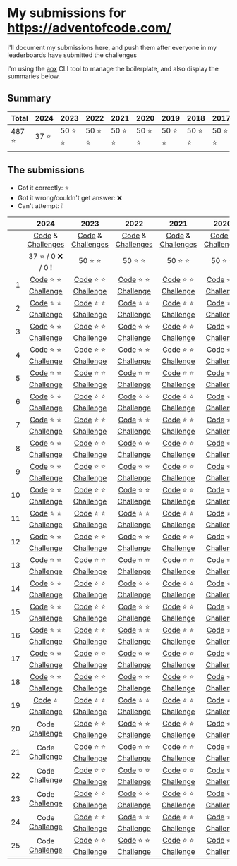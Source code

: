 # My submissions for https://adventofcode.com/

I'll document my submissions here, and push them after everyone in my 
leaderboards have submitted the challenges

I'm using the [aox] CLI tool to manage the boilerplate, and also display the
summaries below.

[aox]: https://github.com/costas-basdekis/aox

## Summary

[//]: # (event-summary-start)

| Total | 2024 | 2023 | 2022 | 2021 | 2020 | 2019 | 2018 | 2017 | 2016 | 2015 |
| --- | --- | --- | --- | --- | --- | --- | --- | --- | --- | --- |
| 487 :star: | 37 :star: | 50 :star: :star: | 50 :star: :star: | 50 :star: :star: | 50 :star: :star: | 50 :star: :star: | 50 :star: :star: | 50 :star: :star: | 50 :star: :star: | 50 :star: :star: |

[//]: # (event-summary-end)

## The submissions

* Got it correctly: :star:
* Got it wrong/couldn't get answer: :x:
* Can't attempt: :grey_exclamation:

[//]: # (submissions-start)

|       | 2024                                                 | 2023                                                 | 2022                                                 | 2021                                                 | 2020                                                 | 2019                                                 | 2018                                                 | 2017                                                 | 2016                                                 | 2015                                                 |
|  ---: | :---:                                                | :---:                                                | :---:                                                | :---:                                                | :---:                                                | :---:                                                | :---:                                                | :---:                                                | :---:                                                | :---:                                                |
|       | [Code][co-24]    &             [Challenges][ch-24]   | [Code][co-23]    &             [Challenges][ch-23]   | [Code][co-22]    &             [Challenges][ch-22]   | [Code][co-21]    &             [Challenges][ch-21]   | [Code][co-20]    &             [Challenges][ch-20]   | [Code][co-19]    &             [Challenges][ch-19]   | [Code][co-18]    &             [Challenges][ch-18]   | [Code][co-17]    &             [Challenges][ch-17]   | [Code][co-16]    &             [Challenges][ch-16]   | [Code][co-15]    &             [Challenges][ch-15]   |
|       | 37 :star: / 0 :x: / 0 :grey_exclamation:             | 50 :star: :star:                                     | 50 :star: :star:                                     | 50 :star: :star:                                     | 50 :star: :star:                                     | 50 :star: :star:                                     | 50 :star: :star:                                     | 50 :star: :star:                                     | 50 :star: :star:                                     | 50 :star: :star:                                     |
|  1    | [Code][co-24-01] :star: :star: [Challenge][ch-24-01] | [Code][co-23-01] :star: :star: [Challenge][ch-23-01] | [Code][co-22-01] :star: :star: [Challenge][ch-22-01] | [Code][co-21-01] :star: :star: [Challenge][ch-21-01] | [Code][co-20-01] :star: :star: [Challenge][ch-20-01] | [Code][co-19-01] :star: :star: [Challenge][ch-19-01] | [Code][co-18-01] :star: :star: [Challenge][ch-18-01] | [Code][co-17-01] :star: :star: [Challenge][ch-17-01] | [Code][co-16-01] :star: :star: [Challenge][ch-16-01] | [Code][co-15-01] :star: :star: [Challenge][ch-15-01] |
|  2    | [Code][co-24-02] :star: :star: [Challenge][ch-24-02] | [Code][co-23-02] :star: :star: [Challenge][ch-23-02] | [Code][co-22-02] :star: :star: [Challenge][ch-22-02] | [Code][co-21-02] :star: :star: [Challenge][ch-21-02] | [Code][co-20-02] :star: :star: [Challenge][ch-20-02] | [Code][co-19-02] :star: :star: [Challenge][ch-19-02] | [Code][co-18-02] :star: :star: [Challenge][ch-18-02] | [Code][co-17-02] :star: :star: [Challenge][ch-17-02] | [Code][co-16-02] :star: :star: [Challenge][ch-16-02] | [Code][co-15-02] :star: :star: [Challenge][ch-15-02] |
|  3    | [Code][co-24-03] :star: :star: [Challenge][ch-24-03] | [Code][co-23-03] :star: :star: [Challenge][ch-23-03] | [Code][co-22-03] :star: :star: [Challenge][ch-22-03] | [Code][co-21-03] :star: :star: [Challenge][ch-21-03] | [Code][co-20-03] :star: :star: [Challenge][ch-20-03] | [Code][co-19-03] :star: :star: [Challenge][ch-19-03] | [Code][co-18-03] :star: :star: [Challenge][ch-18-03] | [Code][co-17-03] :star: :star: [Challenge][ch-17-03] | [Code][co-16-03] :star: :star: [Challenge][ch-16-03] | [Code][co-15-03] :star: :star: [Challenge][ch-15-03] |
|  4    | [Code][co-24-04] :star: :star: [Challenge][ch-24-04] | [Code][co-23-04] :star: :star: [Challenge][ch-23-04] | [Code][co-22-04] :star: :star: [Challenge][ch-22-04] | [Code][co-21-04] :star: :star: [Challenge][ch-21-04] | [Code][co-20-04] :star: :star: [Challenge][ch-20-04] | [Code][co-19-04] :star: :star: [Challenge][ch-19-04] | [Code][co-18-04] :star: :star: [Challenge][ch-18-04] | [Code][co-17-04] :star: :star: [Challenge][ch-17-04] | [Code][co-16-04] :star: :star: [Challenge][ch-16-04] | [Code][co-15-04] :star: :star: [Challenge][ch-15-04] |
|  5    | [Code][co-24-05] :star: :star: [Challenge][ch-24-05] | [Code][co-23-05] :star: :star: [Challenge][ch-23-05] | [Code][co-22-05] :star: :star: [Challenge][ch-22-05] | [Code][co-21-05] :star: :star: [Challenge][ch-21-05] | [Code][co-20-05] :star: :star: [Challenge][ch-20-05] | [Code][co-19-05] :star: :star: [Challenge][ch-19-05] | [Code][co-18-05] :star: :star: [Challenge][ch-18-05] | [Code][co-17-05] :star: :star: [Challenge][ch-17-05] | [Code][co-16-05] :star: :star: [Challenge][ch-16-05] | [Code][co-15-05] :star: :star: [Challenge][ch-15-05] |
|  6    | [Code][co-24-06] :star: :star: [Challenge][ch-24-06] | [Code][co-23-06] :star: :star: [Challenge][ch-23-06] | [Code][co-22-06] :star: :star: [Challenge][ch-22-06] | [Code][co-21-06] :star: :star: [Challenge][ch-21-06] | [Code][co-20-06] :star: :star: [Challenge][ch-20-06] | [Code][co-19-06] :star: :star: [Challenge][ch-19-06] | [Code][co-18-06] :star: :star: [Challenge][ch-18-06] | [Code][co-17-06] :star: :star: [Challenge][ch-17-06] | [Code][co-16-06] :star: :star: [Challenge][ch-16-06] | [Code][co-15-06] :star: :star: [Challenge][ch-15-06] |
|  7    | [Code][co-24-07] :star: :star: [Challenge][ch-24-07] | [Code][co-23-07] :star: :star: [Challenge][ch-23-07] | [Code][co-22-07] :star: :star: [Challenge][ch-22-07] | [Code][co-21-07] :star: :star: [Challenge][ch-21-07] | [Code][co-20-07] :star: :star: [Challenge][ch-20-07] | [Code][co-19-07] :star: :star: [Challenge][ch-19-07] | [Code][co-18-07] :star: :star: [Challenge][ch-18-07] | [Code][co-17-07] :star: :star: [Challenge][ch-17-07] | [Code][co-16-07] :star: :star: [Challenge][ch-16-07] | [Code][co-15-07] :star: :star: [Challenge][ch-15-07] |
|  8    | [Code][co-24-08] :star: :star: [Challenge][ch-24-08] | [Code][co-23-08] :star: :star: [Challenge][ch-23-08] | [Code][co-22-08] :star: :star: [Challenge][ch-22-08] | [Code][co-21-08] :star: :star: [Challenge][ch-21-08] | [Code][co-20-08] :star: :star: [Challenge][ch-20-08] | [Code][co-19-08] :star: :star: [Challenge][ch-19-08] | [Code][co-18-08] :star: :star: [Challenge][ch-18-08] | [Code][co-17-08] :star: :star: [Challenge][ch-17-08] | [Code][co-16-08] :star: :star: [Challenge][ch-16-08] | [Code][co-15-08] :star: :star: [Challenge][ch-15-08] |
|  9    | [Code][co-24-09] :star: :star: [Challenge][ch-24-09] | [Code][co-23-09] :star: :star: [Challenge][ch-23-09] | [Code][co-22-09] :star: :star: [Challenge][ch-22-09] | [Code][co-21-09] :star: :star: [Challenge][ch-21-09] | [Code][co-20-09] :star: :star: [Challenge][ch-20-09] | [Code][co-19-09] :star: :star: [Challenge][ch-19-09] | [Code][co-18-09] :star: :star: [Challenge][ch-18-09] | [Code][co-17-09] :star: :star: [Challenge][ch-17-09] | [Code][co-16-09] :star: :star: [Challenge][ch-16-09] | [Code][co-15-09] :star: :star: [Challenge][ch-15-09] |
| 10    | [Code][co-24-10] :star: :star: [Challenge][ch-24-10] | [Code][co-23-10] :star: :star: [Challenge][ch-23-10] | [Code][co-22-10] :star: :star: [Challenge][ch-22-10] | [Code][co-21-10] :star: :star: [Challenge][ch-21-10] | [Code][co-20-10] :star: :star: [Challenge][ch-20-10] | [Code][co-19-10] :star: :star: [Challenge][ch-19-10] | [Code][co-18-10] :star: :star: [Challenge][ch-18-10] | [Code][co-17-10] :star: :star: [Challenge][ch-17-10] | [Code][co-16-10] :star: :star: [Challenge][ch-16-10] | [Code][co-15-10] :star: :star: [Challenge][ch-15-10] |
| 11    | [Code][co-24-11] :star: :star: [Challenge][ch-24-11] | [Code][co-23-11] :star: :star: [Challenge][ch-23-11] | [Code][co-22-11] :star: :star: [Challenge][ch-22-11] | [Code][co-21-11] :star: :star: [Challenge][ch-21-11] | [Code][co-20-11] :star: :star: [Challenge][ch-20-11] | [Code][co-19-11] :star: :star: [Challenge][ch-19-11] | [Code][co-18-11] :star: :star: [Challenge][ch-18-11] | [Code][co-17-11] :star: :star: [Challenge][ch-17-11] | [Code][co-16-11] :star: :star: [Challenge][ch-16-11] | [Code][co-15-11] :star: :star: [Challenge][ch-15-11] |
| 12    | [Code][co-24-12] :star: :star: [Challenge][ch-24-12] | [Code][co-23-12] :star: :star: [Challenge][ch-23-12] | [Code][co-22-12] :star: :star: [Challenge][ch-22-12] | [Code][co-21-12] :star: :star: [Challenge][ch-21-12] | [Code][co-20-12] :star: :star: [Challenge][ch-20-12] | [Code][co-19-12] :star: :star: [Challenge][ch-19-12] | [Code][co-18-12] :star: :star: [Challenge][ch-18-12] | [Code][co-17-12] :star: :star: [Challenge][ch-17-12] | [Code][co-16-12] :star: :star: [Challenge][ch-16-12] | [Code][co-15-12] :star: :star: [Challenge][ch-15-12] |
| 13    | [Code][co-24-13] :star: :star: [Challenge][ch-24-13] | [Code][co-23-13] :star: :star: [Challenge][ch-23-13] | [Code][co-22-13] :star: :star: [Challenge][ch-22-13] | [Code][co-21-13] :star: :star: [Challenge][ch-21-13] | [Code][co-20-13] :star: :star: [Challenge][ch-20-13] | [Code][co-19-13] :star: :star: [Challenge][ch-19-13] | [Code][co-18-13] :star: :star: [Challenge][ch-18-13] | [Code][co-17-13] :star: :star: [Challenge][ch-17-13] | [Code][co-16-13] :star: :star: [Challenge][ch-16-13] | [Code][co-15-13] :star: :star: [Challenge][ch-15-13] |
| 14    | [Code][co-24-14] :star: :star: [Challenge][ch-24-14] | [Code][co-23-14] :star: :star: [Challenge][ch-23-14] | [Code][co-22-14] :star: :star: [Challenge][ch-22-14] | [Code][co-21-14] :star: :star: [Challenge][ch-21-14] | [Code][co-20-14] :star: :star: [Challenge][ch-20-14] | [Code][co-19-14] :star: :star: [Challenge][ch-19-14] | [Code][co-18-14] :star: :star: [Challenge][ch-18-14] | [Code][co-17-14] :star: :star: [Challenge][ch-17-14] | [Code][co-16-14] :star: :star: [Challenge][ch-16-14] | [Code][co-15-14] :star: :star: [Challenge][ch-15-14] |
| 15    | [Code][co-24-15] :star: :star: [Challenge][ch-24-15] | [Code][co-23-15] :star: :star: [Challenge][ch-23-15] | [Code][co-22-15] :star: :star: [Challenge][ch-22-15] | [Code][co-21-15] :star: :star: [Challenge][ch-21-15] | [Code][co-20-15] :star: :star: [Challenge][ch-20-15] | [Code][co-19-15] :star: :star: [Challenge][ch-19-15] | [Code][co-18-15] :star: :star: [Challenge][ch-18-15] | [Code][co-17-15] :star: :star: [Challenge][ch-17-15] | [Code][co-16-15] :star: :star: [Challenge][ch-16-15] | [Code][co-15-15] :star: :star: [Challenge][ch-15-15] |
| 16    | [Code][co-24-16] :star: :star: [Challenge][ch-24-16] | [Code][co-23-16] :star: :star: [Challenge][ch-23-16] | [Code][co-22-16] :star: :star: [Challenge][ch-22-16] | [Code][co-21-16] :star: :star: [Challenge][ch-21-16] | [Code][co-20-16] :star: :star: [Challenge][ch-20-16] | [Code][co-19-16] :star: :star: [Challenge][ch-19-16] | [Code][co-18-16] :star: :star: [Challenge][ch-18-16] | [Code][co-17-16] :star: :star: [Challenge][ch-17-16] | [Code][co-16-16] :star: :star: [Challenge][ch-16-16] | [Code][co-15-16] :star: :star: [Challenge][ch-15-16] |
| 17    | [Code][co-24-17] :star: :star: [Challenge][ch-24-17] | [Code][co-23-17] :star: :star: [Challenge][ch-23-17] | [Code][co-22-17] :star: :star: [Challenge][ch-22-17] | [Code][co-21-17] :star: :star: [Challenge][ch-21-17] | [Code][co-20-17] :star: :star: [Challenge][ch-20-17] | [Code][co-19-17] :star: :star: [Challenge][ch-19-17] | [Code][co-18-17] :star: :star: [Challenge][ch-18-17] | [Code][co-17-17] :star: :star: [Challenge][ch-17-17] | [Code][co-16-17] :star: :star: [Challenge][ch-16-17] | [Code][co-15-17] :star: :star: [Challenge][ch-15-17] |
| 18    | [Code][co-24-18] :star: :star: [Challenge][ch-24-18] | [Code][co-23-18] :star: :star: [Challenge][ch-23-18] | [Code][co-22-18] :star: :star: [Challenge][ch-22-18] | [Code][co-21-18] :star: :star: [Challenge][ch-21-18] | [Code][co-20-18] :star: :star: [Challenge][ch-20-18] | [Code][co-19-18] :star: :star: [Challenge][ch-19-18] | [Code][co-18-18] :star: :star: [Challenge][ch-18-18] | [Code][co-17-18] :star: :star: [Challenge][ch-17-18] | [Code][co-16-18] :star: :star: [Challenge][ch-16-18] | [Code][co-15-18] :star: :star: [Challenge][ch-15-18] |
| 19    | [Code][co-24-19] :star:        [Challenge][ch-24-19] | [Code][co-23-19] :star: :star: [Challenge][ch-23-19] | [Code][co-22-19] :star: :star: [Challenge][ch-22-19] | [Code][co-21-19] :star: :star: [Challenge][ch-21-19] | [Code][co-20-19] :star: :star: [Challenge][ch-20-19] | [Code][co-19-19] :star: :star: [Challenge][ch-19-19] | [Code][co-18-19] :star: :star: [Challenge][ch-18-19] | [Code][co-17-19] :star: :star: [Challenge][ch-17-19] | [Code][co-16-19] :star: :star: [Challenge][ch-16-19] | [Code][co-15-19] :star: :star: [Challenge][ch-15-19] |
| 20    | Code                           [Challenge][ch-24-20] | [Code][co-23-20] :star: :star: [Challenge][ch-23-20] | [Code][co-22-20] :star: :star: [Challenge][ch-22-20] | [Code][co-21-20] :star: :star: [Challenge][ch-21-20] | [Code][co-20-20] :star: :star: [Challenge][ch-20-20] | [Code][co-19-20] :star: :star: [Challenge][ch-19-20] | [Code][co-18-20] :star: :star: [Challenge][ch-18-20] | [Code][co-17-20] :star: :star: [Challenge][ch-17-20] | [Code][co-16-20] :star: :star: [Challenge][ch-16-20] | [Code][co-15-20] :star: :star: [Challenge][ch-15-20] |
| 21    | Code                           [Challenge][ch-24-21] | [Code][co-23-21] :star: :star: [Challenge][ch-23-21] | [Code][co-22-21] :star: :star: [Challenge][ch-22-21] | [Code][co-21-21] :star: :star: [Challenge][ch-21-21] | [Code][co-20-21] :star: :star: [Challenge][ch-20-21] | [Code][co-19-21] :star: :star: [Challenge][ch-19-21] | [Code][co-18-21] :star: :star: [Challenge][ch-18-21] | [Code][co-17-21] :star: :star: [Challenge][ch-17-21] | [Code][co-16-21] :star: :star: [Challenge][ch-16-21] | [Code][co-15-21] :star: :star: [Challenge][ch-15-21] |
| 22    | Code                           [Challenge][ch-24-22] | [Code][co-23-22] :star: :star: [Challenge][ch-23-22] | [Code][co-22-22] :star: :star: [Challenge][ch-22-22] | [Code][co-21-22] :star: :star: [Challenge][ch-21-22] | [Code][co-20-22] :star: :star: [Challenge][ch-20-22] | [Code][co-19-22] :star: :star: [Challenge][ch-19-22] | [Code][co-18-22] :star: :star: [Challenge][ch-18-22] | [Code][co-17-22] :star: :star: [Challenge][ch-17-22] | [Code][co-16-22] :star: :star: [Challenge][ch-16-22] | [Code][co-15-22] :star: :star: [Challenge][ch-15-22] |
| 23    | Code                           [Challenge][ch-24-23] | [Code][co-23-23] :star: :star: [Challenge][ch-23-23] | [Code][co-22-23] :star: :star: [Challenge][ch-22-23] | [Code][co-21-23] :star: :star: [Challenge][ch-21-23] | [Code][co-20-23] :star: :star: [Challenge][ch-20-23] | [Code][co-19-23] :star: :star: [Challenge][ch-19-23] | [Code][co-18-23] :star: :star: [Challenge][ch-18-23] | [Code][co-17-23] :star: :star: [Challenge][ch-17-23] | [Code][co-16-23] :star: :star: [Challenge][ch-16-23] | [Code][co-15-23] :star: :star: [Challenge][ch-15-23] |
| 24    | Code                           [Challenge][ch-24-24] | [Code][co-23-24] :star: :star: [Challenge][ch-23-24] | [Code][co-22-24] :star: :star: [Challenge][ch-22-24] | [Code][co-21-24] :star: :star: [Challenge][ch-21-24] | [Code][co-20-24] :star: :star: [Challenge][ch-20-24] | [Code][co-19-24] :star: :star: [Challenge][ch-19-24] | [Code][co-18-24] :star: :star: [Challenge][ch-18-24] | [Code][co-17-24] :star: :star: [Challenge][ch-17-24] | [Code][co-16-24] :star: :star: [Challenge][ch-16-24] | [Code][co-15-24] :star: :star: [Challenge][ch-15-24] |
| 25    | Code                           [Challenge][ch-24-25] | [Code][co-23-25] :star: :star: [Challenge][ch-23-25] | [Code][co-22-25] :star: :star: [Challenge][ch-22-25] | [Code][co-21-25] :star: :star: [Challenge][ch-21-25] | [Code][co-20-25] :star: :star: [Challenge][ch-20-25] | [Code][co-19-25] :star: :star: [Challenge][ch-19-25] | [Code][co-18-25] :star: :star: [Challenge][ch-18-25] | [Code][co-17-25] :star: :star: [Challenge][ch-17-25] | [Code][co-16-25] :star: :star: [Challenge][ch-16-25] | [Code][co-15-25] :star: :star: [Challenge][ch-15-25] |

[ch-24]: https://adventofcode.com/2024
[co-24]: year_2024
[ch-24-01]: https://adventofcode.com/2024/day/1
[co-24-01]: year_2024/day_01
[ch-24-02]: https://adventofcode.com/2024/day/2
[co-24-02]: year_2024/day_02
[ch-24-03]: https://adventofcode.com/2024/day/3
[co-24-03]: year_2024/day_03
[ch-24-04]: https://adventofcode.com/2024/day/4
[co-24-04]: year_2024/day_04
[ch-24-05]: https://adventofcode.com/2024/day/5
[co-24-05]: year_2024/day_05
[ch-24-06]: https://adventofcode.com/2024/day/6
[co-24-06]: year_2024/day_06
[ch-24-07]: https://adventofcode.com/2024/day/7
[co-24-07]: year_2024/day_07
[ch-24-08]: https://adventofcode.com/2024/day/8
[co-24-08]: year_2024/day_08
[ch-24-09]: https://adventofcode.com/2024/day/9
[co-24-09]: year_2024/day_09
[ch-24-10]: https://adventofcode.com/2024/day/10
[co-24-10]: year_2024/day_10
[ch-24-11]: https://adventofcode.com/2024/day/11
[co-24-11]: year_2024/day_11
[ch-24-12]: https://adventofcode.com/2024/day/12
[co-24-12]: year_2024/day_12
[ch-24-13]: https://adventofcode.com/2024/day/13
[co-24-13]: year_2024/day_13
[ch-24-14]: https://adventofcode.com/2024/day/14
[co-24-14]: year_2024/day_14
[ch-24-15]: https://adventofcode.com/2024/day/15
[co-24-15]: year_2024/day_15
[ch-24-16]: https://adventofcode.com/2024/day/16
[co-24-16]: year_2024/day_16
[ch-24-17]: https://adventofcode.com/2024/day/17
[co-24-17]: year_2024/day_17
[ch-24-18]: https://adventofcode.com/2024/day/18
[co-24-18]: year_2024/day_18
[ch-24-19]: https://adventofcode.com/2024/day/19
[co-24-19]: year_2024/day_19
[ch-24-20]: https://adventofcode.com/2024/day/20
[co-24-20]: year_2024/day_20
[ch-24-21]: https://adventofcode.com/2024/day/21
[co-24-21]: year_2024/day_21
[ch-24-22]: https://adventofcode.com/2024/day/22
[co-24-22]: year_2024/day_22
[ch-24-23]: https://adventofcode.com/2024/day/23
[co-24-23]: year_2024/day_23
[ch-24-24]: https://adventofcode.com/2024/day/24
[co-24-24]: year_2024/day_24
[ch-24-25]: https://adventofcode.com/2024/day/25
[co-24-25]: year_2024/day_25

[ch-23]: https://adventofcode.com/2023
[co-23]: year_2023
[ch-23-01]: https://adventofcode.com/2023/day/1
[co-23-01]: year_2023/day_01
[ch-23-02]: https://adventofcode.com/2023/day/2
[co-23-02]: year_2023/day_02
[ch-23-03]: https://adventofcode.com/2023/day/3
[co-23-03]: year_2023/day_03
[ch-23-04]: https://adventofcode.com/2023/day/4
[co-23-04]: year_2023/day_04
[ch-23-05]: https://adventofcode.com/2023/day/5
[co-23-05]: year_2023/day_05
[ch-23-06]: https://adventofcode.com/2023/day/6
[co-23-06]: year_2023/day_06
[ch-23-07]: https://adventofcode.com/2023/day/7
[co-23-07]: year_2023/day_07
[ch-23-08]: https://adventofcode.com/2023/day/8
[co-23-08]: year_2023/day_08
[ch-23-09]: https://adventofcode.com/2023/day/9
[co-23-09]: year_2023/day_09
[ch-23-10]: https://adventofcode.com/2023/day/10
[co-23-10]: year_2023/day_10
[ch-23-11]: https://adventofcode.com/2023/day/11
[co-23-11]: year_2023/day_11
[ch-23-12]: https://adventofcode.com/2023/day/12
[co-23-12]: year_2023/day_12
[ch-23-13]: https://adventofcode.com/2023/day/13
[co-23-13]: year_2023/day_13
[ch-23-14]: https://adventofcode.com/2023/day/14
[co-23-14]: year_2023/day_14
[ch-23-15]: https://adventofcode.com/2023/day/15
[co-23-15]: year_2023/day_15
[ch-23-16]: https://adventofcode.com/2023/day/16
[co-23-16]: year_2023/day_16
[ch-23-17]: https://adventofcode.com/2023/day/17
[co-23-17]: year_2023/day_17
[ch-23-18]: https://adventofcode.com/2023/day/18
[co-23-18]: year_2023/day_18
[ch-23-19]: https://adventofcode.com/2023/day/19
[co-23-19]: year_2023/day_19
[ch-23-20]: https://adventofcode.com/2023/day/20
[co-23-20]: year_2023/day_20
[ch-23-21]: https://adventofcode.com/2023/day/21
[co-23-21]: year_2023/day_21
[ch-23-22]: https://adventofcode.com/2023/day/22
[co-23-22]: year_2023/day_22
[ch-23-23]: https://adventofcode.com/2023/day/23
[co-23-23]: year_2023/day_23
[ch-23-24]: https://adventofcode.com/2023/day/24
[co-23-24]: year_2023/day_24
[ch-23-25]: https://adventofcode.com/2023/day/25
[co-23-25]: year_2023/day_25

[ch-22]: https://adventofcode.com/2022
[co-22]: year_2022
[ch-22-01]: https://adventofcode.com/2022/day/1
[co-22-01]: year_2022/day_01
[ch-22-02]: https://adventofcode.com/2022/day/2
[co-22-02]: year_2022/day_02
[ch-22-03]: https://adventofcode.com/2022/day/3
[co-22-03]: year_2022/day_03
[ch-22-04]: https://adventofcode.com/2022/day/4
[co-22-04]: year_2022/day_04
[ch-22-05]: https://adventofcode.com/2022/day/5
[co-22-05]: year_2022/day_05
[ch-22-06]: https://adventofcode.com/2022/day/6
[co-22-06]: year_2022/day_06
[ch-22-07]: https://adventofcode.com/2022/day/7
[co-22-07]: year_2022/day_07
[ch-22-08]: https://adventofcode.com/2022/day/8
[co-22-08]: year_2022/day_08
[ch-22-09]: https://adventofcode.com/2022/day/9
[co-22-09]: year_2022/day_09
[ch-22-10]: https://adventofcode.com/2022/day/10
[co-22-10]: year_2022/day_10
[ch-22-11]: https://adventofcode.com/2022/day/11
[co-22-11]: year_2022/day_11
[ch-22-12]: https://adventofcode.com/2022/day/12
[co-22-12]: year_2022/day_12
[ch-22-13]: https://adventofcode.com/2022/day/13
[co-22-13]: year_2022/day_13
[ch-22-14]: https://adventofcode.com/2022/day/14
[co-22-14]: year_2022/day_14
[ch-22-15]: https://adventofcode.com/2022/day/15
[co-22-15]: year_2022/day_15
[ch-22-16]: https://adventofcode.com/2022/day/16
[co-22-16]: year_2022/day_16
[ch-22-17]: https://adventofcode.com/2022/day/17
[co-22-17]: year_2022/day_17
[ch-22-18]: https://adventofcode.com/2022/day/18
[co-22-18]: year_2022/day_18
[ch-22-19]: https://adventofcode.com/2022/day/19
[co-22-19]: year_2022/day_19
[ch-22-20]: https://adventofcode.com/2022/day/20
[co-22-20]: year_2022/day_20
[ch-22-21]: https://adventofcode.com/2022/day/21
[co-22-21]: year_2022/day_21
[ch-22-22]: https://adventofcode.com/2022/day/22
[co-22-22]: year_2022/day_22
[ch-22-23]: https://adventofcode.com/2022/day/23
[co-22-23]: year_2022/day_23
[ch-22-24]: https://adventofcode.com/2022/day/24
[co-22-24]: year_2022/day_24
[ch-22-25]: https://adventofcode.com/2022/day/25
[co-22-25]: year_2022/day_25

[ch-21]: https://adventofcode.com/2021
[co-21]: year_2021
[ch-21-01]: https://adventofcode.com/2021/day/1
[co-21-01]: year_2021/day_01
[ch-21-02]: https://adventofcode.com/2021/day/2
[co-21-02]: year_2021/day_02
[ch-21-03]: https://adventofcode.com/2021/day/3
[co-21-03]: year_2021/day_03
[ch-21-04]: https://adventofcode.com/2021/day/4
[co-21-04]: year_2021/day_04
[ch-21-05]: https://adventofcode.com/2021/day/5
[co-21-05]: year_2021/day_05
[ch-21-06]: https://adventofcode.com/2021/day/6
[co-21-06]: year_2021/day_06
[ch-21-07]: https://adventofcode.com/2021/day/7
[co-21-07]: year_2021/day_07
[ch-21-08]: https://adventofcode.com/2021/day/8
[co-21-08]: year_2021/day_08
[ch-21-09]: https://adventofcode.com/2021/day/9
[co-21-09]: year_2021/day_09
[ch-21-10]: https://adventofcode.com/2021/day/10
[co-21-10]: year_2021/day_10
[ch-21-11]: https://adventofcode.com/2021/day/11
[co-21-11]: year_2021/day_11
[ch-21-12]: https://adventofcode.com/2021/day/12
[co-21-12]: year_2021/day_12
[ch-21-13]: https://adventofcode.com/2021/day/13
[co-21-13]: year_2021/day_13
[ch-21-14]: https://adventofcode.com/2021/day/14
[co-21-14]: year_2021/day_14
[ch-21-15]: https://adventofcode.com/2021/day/15
[co-21-15]: year_2021/day_15
[ch-21-16]: https://adventofcode.com/2021/day/16
[co-21-16]: year_2021/day_16
[ch-21-17]: https://adventofcode.com/2021/day/17
[co-21-17]: year_2021/day_17
[ch-21-18]: https://adventofcode.com/2021/day/18
[co-21-18]: year_2021/day_18
[ch-21-19]: https://adventofcode.com/2021/day/19
[co-21-19]: year_2021/day_19
[ch-21-20]: https://adventofcode.com/2021/day/20
[co-21-20]: year_2021/day_20
[ch-21-21]: https://adventofcode.com/2021/day/21
[co-21-21]: year_2021/day_21
[ch-21-22]: https://adventofcode.com/2021/day/22
[co-21-22]: year_2021/day_22
[ch-21-23]: https://adventofcode.com/2021/day/23
[co-21-23]: year_2021/day_23
[ch-21-24]: https://adventofcode.com/2021/day/24
[co-21-24]: year_2021/day_24
[ch-21-25]: https://adventofcode.com/2021/day/25
[co-21-25]: year_2021/day_25

[ch-20]: https://adventofcode.com/2020
[co-20]: year_2020
[ch-20-01]: https://adventofcode.com/2020/day/1
[co-20-01]: year_2020/day_01
[ch-20-02]: https://adventofcode.com/2020/day/2
[co-20-02]: year_2020/day_02
[ch-20-03]: https://adventofcode.com/2020/day/3
[co-20-03]: year_2020/day_03
[ch-20-04]: https://adventofcode.com/2020/day/4
[co-20-04]: year_2020/day_04
[ch-20-05]: https://adventofcode.com/2020/day/5
[co-20-05]: year_2020/day_05
[ch-20-06]: https://adventofcode.com/2020/day/6
[co-20-06]: year_2020/day_06
[ch-20-07]: https://adventofcode.com/2020/day/7
[co-20-07]: year_2020/day_07
[ch-20-08]: https://adventofcode.com/2020/day/8
[co-20-08]: year_2020/day_08
[ch-20-09]: https://adventofcode.com/2020/day/9
[co-20-09]: year_2020/day_09
[ch-20-10]: https://adventofcode.com/2020/day/10
[co-20-10]: year_2020/day_10
[ch-20-11]: https://adventofcode.com/2020/day/11
[co-20-11]: year_2020/day_11
[ch-20-12]: https://adventofcode.com/2020/day/12
[co-20-12]: year_2020/day_12
[ch-20-13]: https://adventofcode.com/2020/day/13
[co-20-13]: year_2020/day_13
[ch-20-14]: https://adventofcode.com/2020/day/14
[co-20-14]: year_2020/day_14
[ch-20-15]: https://adventofcode.com/2020/day/15
[co-20-15]: year_2020/day_15
[ch-20-16]: https://adventofcode.com/2020/day/16
[co-20-16]: year_2020/day_16
[ch-20-17]: https://adventofcode.com/2020/day/17
[co-20-17]: year_2020/day_17
[ch-20-18]: https://adventofcode.com/2020/day/18
[co-20-18]: year_2020/day_18
[ch-20-19]: https://adventofcode.com/2020/day/19
[co-20-19]: year_2020/day_19
[ch-20-20]: https://adventofcode.com/2020/day/20
[co-20-20]: year_2020/day_20
[ch-20-21]: https://adventofcode.com/2020/day/21
[co-20-21]: year_2020/day_21
[ch-20-22]: https://adventofcode.com/2020/day/22
[co-20-22]: year_2020/day_22
[ch-20-23]: https://adventofcode.com/2020/day/23
[co-20-23]: year_2020/day_23
[ch-20-24]: https://adventofcode.com/2020/day/24
[co-20-24]: year_2020/day_24
[ch-20-25]: https://adventofcode.com/2020/day/25
[co-20-25]: year_2020/day_25

[ch-19]: https://adventofcode.com/2019
[co-19]: year_2019
[ch-19-01]: https://adventofcode.com/2019/day/1
[co-19-01]: year_2019/day_01
[ch-19-02]: https://adventofcode.com/2019/day/2
[co-19-02]: year_2019/day_02
[ch-19-03]: https://adventofcode.com/2019/day/3
[co-19-03]: year_2019/day_03
[ch-19-04]: https://adventofcode.com/2019/day/4
[co-19-04]: year_2019/day_04
[ch-19-05]: https://adventofcode.com/2019/day/5
[co-19-05]: year_2019/day_05
[ch-19-06]: https://adventofcode.com/2019/day/6
[co-19-06]: year_2019/day_06
[ch-19-07]: https://adventofcode.com/2019/day/7
[co-19-07]: year_2019/day_07
[ch-19-08]: https://adventofcode.com/2019/day/8
[co-19-08]: year_2019/day_08
[ch-19-09]: https://adventofcode.com/2019/day/9
[co-19-09]: year_2019/day_09
[ch-19-10]: https://adventofcode.com/2019/day/10
[co-19-10]: year_2019/day_10
[ch-19-11]: https://adventofcode.com/2019/day/11
[co-19-11]: year_2019/day_11
[ch-19-12]: https://adventofcode.com/2019/day/12
[co-19-12]: year_2019/day_12
[ch-19-13]: https://adventofcode.com/2019/day/13
[co-19-13]: year_2019/day_13
[ch-19-14]: https://adventofcode.com/2019/day/14
[co-19-14]: year_2019/day_14
[ch-19-15]: https://adventofcode.com/2019/day/15
[co-19-15]: year_2019/day_15
[ch-19-16]: https://adventofcode.com/2019/day/16
[co-19-16]: year_2019/day_16
[ch-19-17]: https://adventofcode.com/2019/day/17
[co-19-17]: year_2019/day_17
[ch-19-18]: https://adventofcode.com/2019/day/18
[co-19-18]: year_2019/day_18
[ch-19-19]: https://adventofcode.com/2019/day/19
[co-19-19]: year_2019/day_19
[ch-19-20]: https://adventofcode.com/2019/day/20
[co-19-20]: year_2019/day_20
[ch-19-21]: https://adventofcode.com/2019/day/21
[co-19-21]: year_2019/day_21
[ch-19-22]: https://adventofcode.com/2019/day/22
[co-19-22]: year_2019/day_22
[ch-19-23]: https://adventofcode.com/2019/day/23
[co-19-23]: year_2019/day_23
[ch-19-24]: https://adventofcode.com/2019/day/24
[co-19-24]: year_2019/day_24
[ch-19-25]: https://adventofcode.com/2019/day/25
[co-19-25]: year_2019/day_25

[ch-18]: https://adventofcode.com/2018
[co-18]: year_2018
[ch-18-01]: https://adventofcode.com/2018/day/1
[co-18-01]: year_2018/day_01
[ch-18-02]: https://adventofcode.com/2018/day/2
[co-18-02]: year_2018/day_02
[ch-18-03]: https://adventofcode.com/2018/day/3
[co-18-03]: year_2018/day_03
[ch-18-04]: https://adventofcode.com/2018/day/4
[co-18-04]: year_2018/day_04
[ch-18-05]: https://adventofcode.com/2018/day/5
[co-18-05]: year_2018/day_05
[ch-18-06]: https://adventofcode.com/2018/day/6
[co-18-06]: year_2018/day_06
[ch-18-07]: https://adventofcode.com/2018/day/7
[co-18-07]: year_2018/day_07
[ch-18-08]: https://adventofcode.com/2018/day/8
[co-18-08]: year_2018/day_08
[ch-18-09]: https://adventofcode.com/2018/day/9
[co-18-09]: year_2018/day_09
[ch-18-10]: https://adventofcode.com/2018/day/10
[co-18-10]: year_2018/day_10
[ch-18-11]: https://adventofcode.com/2018/day/11
[co-18-11]: year_2018/day_11
[ch-18-12]: https://adventofcode.com/2018/day/12
[co-18-12]: year_2018/day_12
[ch-18-13]: https://adventofcode.com/2018/day/13
[co-18-13]: year_2018/day_13
[ch-18-14]: https://adventofcode.com/2018/day/14
[co-18-14]: year_2018/day_14
[ch-18-15]: https://adventofcode.com/2018/day/15
[co-18-15]: year_2018/day_15
[ch-18-16]: https://adventofcode.com/2018/day/16
[co-18-16]: year_2018/day_16
[ch-18-17]: https://adventofcode.com/2018/day/17
[co-18-17]: year_2018/day_17
[ch-18-18]: https://adventofcode.com/2018/day/18
[co-18-18]: year_2018/day_18
[ch-18-19]: https://adventofcode.com/2018/day/19
[co-18-19]: year_2018/day_19
[ch-18-20]: https://adventofcode.com/2018/day/20
[co-18-20]: year_2018/day_20
[ch-18-21]: https://adventofcode.com/2018/day/21
[co-18-21]: year_2018/day_21
[ch-18-22]: https://adventofcode.com/2018/day/22
[co-18-22]: year_2018/day_22
[ch-18-23]: https://adventofcode.com/2018/day/23
[co-18-23]: year_2018/day_23
[ch-18-24]: https://adventofcode.com/2018/day/24
[co-18-24]: year_2018/day_24
[ch-18-25]: https://adventofcode.com/2018/day/25
[co-18-25]: year_2018/day_25

[ch-17]: https://adventofcode.com/2017
[co-17]: year_2017
[ch-17-01]: https://adventofcode.com/2017/day/1
[co-17-01]: year_2017/day_01
[ch-17-02]: https://adventofcode.com/2017/day/2
[co-17-02]: year_2017/day_02
[ch-17-03]: https://adventofcode.com/2017/day/3
[co-17-03]: year_2017/day_03
[ch-17-04]: https://adventofcode.com/2017/day/4
[co-17-04]: year_2017/day_04
[ch-17-05]: https://adventofcode.com/2017/day/5
[co-17-05]: year_2017/day_05
[ch-17-06]: https://adventofcode.com/2017/day/6
[co-17-06]: year_2017/day_06
[ch-17-07]: https://adventofcode.com/2017/day/7
[co-17-07]: year_2017/day_07
[ch-17-08]: https://adventofcode.com/2017/day/8
[co-17-08]: year_2017/day_08
[ch-17-09]: https://adventofcode.com/2017/day/9
[co-17-09]: year_2017/day_09
[ch-17-10]: https://adventofcode.com/2017/day/10
[co-17-10]: year_2017/day_10
[ch-17-11]: https://adventofcode.com/2017/day/11
[co-17-11]: year_2017/day_11
[ch-17-12]: https://adventofcode.com/2017/day/12
[co-17-12]: year_2017/day_12
[ch-17-13]: https://adventofcode.com/2017/day/13
[co-17-13]: year_2017/day_13
[ch-17-14]: https://adventofcode.com/2017/day/14
[co-17-14]: year_2017/day_14
[ch-17-15]: https://adventofcode.com/2017/day/15
[co-17-15]: year_2017/day_15
[ch-17-16]: https://adventofcode.com/2017/day/16
[co-17-16]: year_2017/day_16
[ch-17-17]: https://adventofcode.com/2017/day/17
[co-17-17]: year_2017/day_17
[ch-17-18]: https://adventofcode.com/2017/day/18
[co-17-18]: year_2017/day_18
[ch-17-19]: https://adventofcode.com/2017/day/19
[co-17-19]: year_2017/day_19
[ch-17-20]: https://adventofcode.com/2017/day/20
[co-17-20]: year_2017/day_20
[ch-17-21]: https://adventofcode.com/2017/day/21
[co-17-21]: year_2017/day_21
[ch-17-22]: https://adventofcode.com/2017/day/22
[co-17-22]: year_2017/day_22
[ch-17-23]: https://adventofcode.com/2017/day/23
[co-17-23]: year_2017/day_23
[ch-17-24]: https://adventofcode.com/2017/day/24
[co-17-24]: year_2017/day_24
[ch-17-25]: https://adventofcode.com/2017/day/25
[co-17-25]: year_2017/day_25

[ch-16]: https://adventofcode.com/2016
[co-16]: year_2016
[ch-16-01]: https://adventofcode.com/2016/day/1
[co-16-01]: year_2016/day_01
[ch-16-02]: https://adventofcode.com/2016/day/2
[co-16-02]: year_2016/day_02
[ch-16-03]: https://adventofcode.com/2016/day/3
[co-16-03]: year_2016/day_03
[ch-16-04]: https://adventofcode.com/2016/day/4
[co-16-04]: year_2016/day_04
[ch-16-05]: https://adventofcode.com/2016/day/5
[co-16-05]: year_2016/day_05
[ch-16-06]: https://adventofcode.com/2016/day/6
[co-16-06]: year_2016/day_06
[ch-16-07]: https://adventofcode.com/2016/day/7
[co-16-07]: year_2016/day_07
[ch-16-08]: https://adventofcode.com/2016/day/8
[co-16-08]: year_2016/day_08
[ch-16-09]: https://adventofcode.com/2016/day/9
[co-16-09]: year_2016/day_09
[ch-16-10]: https://adventofcode.com/2016/day/10
[co-16-10]: year_2016/day_10
[ch-16-11]: https://adventofcode.com/2016/day/11
[co-16-11]: year_2016/day_11
[ch-16-12]: https://adventofcode.com/2016/day/12
[co-16-12]: year_2016/day_12
[ch-16-13]: https://adventofcode.com/2016/day/13
[co-16-13]: year_2016/day_13
[ch-16-14]: https://adventofcode.com/2016/day/14
[co-16-14]: year_2016/day_14
[ch-16-15]: https://adventofcode.com/2016/day/15
[co-16-15]: year_2016/day_15
[ch-16-16]: https://adventofcode.com/2016/day/16
[co-16-16]: year_2016/day_16
[ch-16-17]: https://adventofcode.com/2016/day/17
[co-16-17]: year_2016/day_17
[ch-16-18]: https://adventofcode.com/2016/day/18
[co-16-18]: year_2016/day_18
[ch-16-19]: https://adventofcode.com/2016/day/19
[co-16-19]: year_2016/day_19
[ch-16-20]: https://adventofcode.com/2016/day/20
[co-16-20]: year_2016/day_20
[ch-16-21]: https://adventofcode.com/2016/day/21
[co-16-21]: year_2016/day_21
[ch-16-22]: https://adventofcode.com/2016/day/22
[co-16-22]: year_2016/day_22
[ch-16-23]: https://adventofcode.com/2016/day/23
[co-16-23]: year_2016/day_23
[ch-16-24]: https://adventofcode.com/2016/day/24
[co-16-24]: year_2016/day_24
[ch-16-25]: https://adventofcode.com/2016/day/25
[co-16-25]: year_2016/day_25

[ch-15]: https://adventofcode.com/2015
[co-15]: year_2015
[ch-15-01]: https://adventofcode.com/2015/day/1
[co-15-01]: year_2015/day_01
[ch-15-02]: https://adventofcode.com/2015/day/2
[co-15-02]: year_2015/day_02
[ch-15-03]: https://adventofcode.com/2015/day/3
[co-15-03]: year_2015/day_03
[ch-15-04]: https://adventofcode.com/2015/day/4
[co-15-04]: year_2015/day_04
[ch-15-05]: https://adventofcode.com/2015/day/5
[co-15-05]: year_2015/day_05
[ch-15-06]: https://adventofcode.com/2015/day/6
[co-15-06]: year_2015/day_06
[ch-15-07]: https://adventofcode.com/2015/day/7
[co-15-07]: year_2015/day_07
[ch-15-08]: https://adventofcode.com/2015/day/8
[co-15-08]: year_2015/day_08
[ch-15-09]: https://adventofcode.com/2015/day/9
[co-15-09]: year_2015/day_09
[ch-15-10]: https://adventofcode.com/2015/day/10
[co-15-10]: year_2015/day_10
[ch-15-11]: https://adventofcode.com/2015/day/11
[co-15-11]: year_2015/day_11
[ch-15-12]: https://adventofcode.com/2015/day/12
[co-15-12]: year_2015/day_12
[ch-15-13]: https://adventofcode.com/2015/day/13
[co-15-13]: year_2015/day_13
[ch-15-14]: https://adventofcode.com/2015/day/14
[co-15-14]: year_2015/day_14
[ch-15-15]: https://adventofcode.com/2015/day/15
[co-15-15]: year_2015/day_15
[ch-15-16]: https://adventofcode.com/2015/day/16
[co-15-16]: year_2015/day_16
[ch-15-17]: https://adventofcode.com/2015/day/17
[co-15-17]: year_2015/day_17
[ch-15-18]: https://adventofcode.com/2015/day/18
[co-15-18]: year_2015/day_18
[ch-15-19]: https://adventofcode.com/2015/day/19
[co-15-19]: year_2015/day_19
[ch-15-20]: https://adventofcode.com/2015/day/20
[co-15-20]: year_2015/day_20
[ch-15-21]: https://adventofcode.com/2015/day/21
[co-15-21]: year_2015/day_21
[ch-15-22]: https://adventofcode.com/2015/day/22
[co-15-22]: year_2015/day_22
[ch-15-23]: https://adventofcode.com/2015/day/23
[co-15-23]: year_2015/day_23
[ch-15-24]: https://adventofcode.com/2015/day/24
[co-15-24]: year_2015/day_24
[ch-15-25]: https://adventofcode.com/2015/day/25
[co-15-25]: year_2015/day_25

[//]: # (submissions-end)
